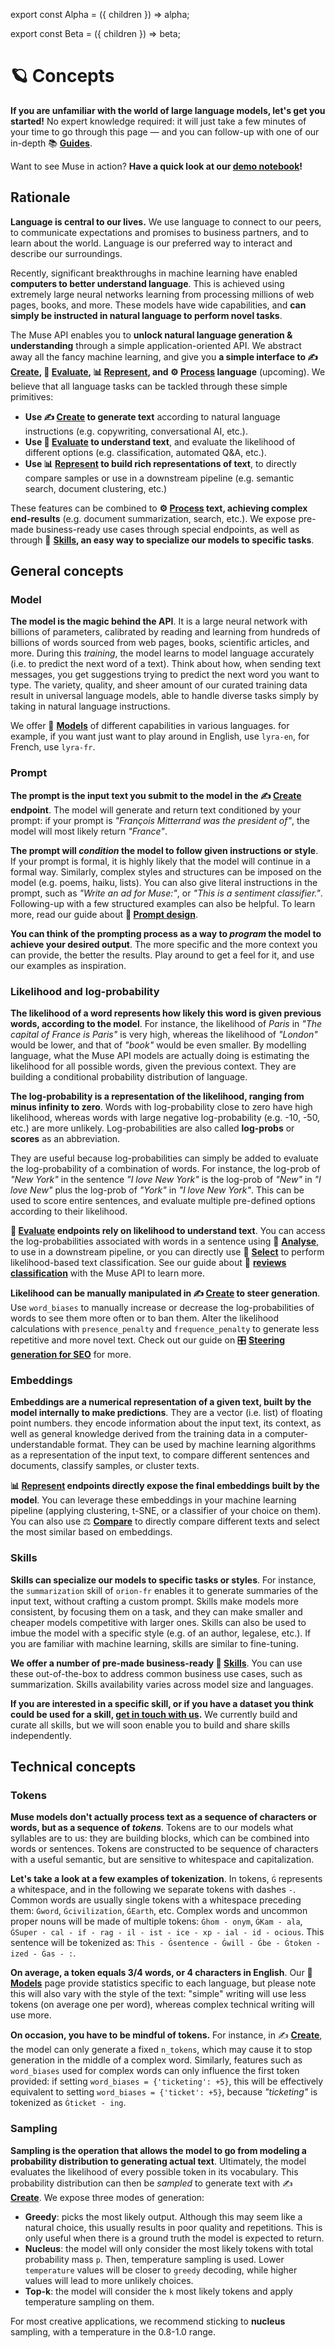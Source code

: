 ---
---

export const Alpha = ({ children }) => <span class="label alpha-label">alpha</span>;

export const Beta = ({ children }) => <span class="label beta-label">beta</span>;

# 🪐 Concepts

**If you are unfamiliar with the world of large language models, let's get you started!** No expert knowledge required: it
will just take a few minutes of your time to go through this page — and you can follow-up with one of our in-depth 📚 **[Guides](/guides/guides)**.

Want to see Muse in action? **Have a quick look at our
[demo notebook](https://github.com/lightonai/lightonmuse/blob/master/examples/demo_notebook.ipynb)!**

## Rationale

**Language is central to our lives.** We use language to connect to our peers, to communicate expectations and promises to
business partners, and to learn about the world. Language is our preferred way to interact and describe our surroundings.

Recently, significant breakthroughs in machine learning have enabled **computers to better understand language**. This is
achieved using extremely large neural networks learning from processing millions of web pages, books, and more.
These models have wide capabilities, and **can simply be instructed in natural language to perform novel tasks**.

The Muse API enables you to **unlock natural language generation & understanding** through a simple application-oriented API.
We abstract away all the fancy machine learning, and give you **a simple interface to ✍️ [Create](/api/primitives/create),
🔬️ [Evaluate](/api/primitives/evaluate/select), 📊 [Represent](/api/primitives/represent/embed), and **⚙️ [Process](/api/primitives/process)** language** (upcoming).
We believe that all language tasks can be tackled through these simple primitives:

-   **Use ✍️ [Create](/api/primitives/create) to generate text** according to natural language instructions
    (e.g. copywriting, conversational AI, etc.).
-   **Use 🔬️ [Evaluate](/api/primitives/evaluate/select) to understand text**, and evaluate the likelihood of different options
    (e.g. classification, automated Q&A, etc.).
-   **Use 📊 [Represent](/api/primitives/represent/embed) <Alpha /> to build rich representations of text**, to directly compare samples or use
    in a downstream pipeline (e.g. semantic search, document clustering, etc.)

These features can be combined to **⚙️ [Process](/api/primitives/process) text, achieving complex end-results**
(e.g. document summarization, search, etc.). We expose pre-made business-ready use cases through special endpoints,
as well as through 🤹 **[Skills](/api/skills), an easy way to specialize our models to specific tasks**.

## General concepts

### Model

**The model is the magic behind the API**. It is a large neural network with billions of parameters,
calibrated by reading and learning from hundreds of billions of words sourced from web pages, books, scientific articles,
and more. During this _training_, the model learns to model language accurately (i.e. to predict the next word of a text). Think about how, when sending text messages, you get suggestions trying to predict the next word you want to type.
The variety, quality, and sheer amount of our curated training data result in universal language models,
able to handle diverse tasks simply by taking in natural language instructions.

We offer 🤖 **[Models](/api/models)** of different capabilities in various languages. for example, if you want just want to play
around in English, use `lyra-en`, for French, use `lyra-fr`.

### Prompt

**The prompt is the input text you submit to the model in the ✍️ [Create](/api/primitives/create) endpoint**.
The model will generate and return text conditioned by your prompt: if your prompt is
_"François Mitterrand was the president of"_, the model will most likely return _"France"_.

**The prompt will _condition_ the model to follow given instructions or style**. If your
prompt is formal, it is highly likely that the model will continue in a formal way. Similarly, complex styles and
structures can be imposed on the model (e.g. poems, haiku, lists). You can also give literal instructions in the
prompt, such as _"Write an ad for Muse:"_, or _"This is a sentiment classifier."_. Following-up with a few structured
examples can also be helpful. To learn more, read our guide about **📜 [Prompt design](/guides/english/prompt)**.

**You can think of the prompting process as a way to _program_ the model to achieve your desired output**. The more
specific and the more context you can provide, the better the results. Play around to get a feel for it, and
use our examples as inspiration.

### Likelihood and log-probability

**The likelihood of a word represents how likely this word is given previous words, according to the model**.
For instance, the likelihood of _Paris_ in _"The capital of France is Paris"_ is very high, whereas the likelihood
of _"London"_ would be lower, and that of _"book"_ would be even smaller. By modelling language, what the Muse API models
are actually doing is estimating the likelihood for all possible words, given the previous context. They
are building a conditional probability distribution of language.

**The log-probability is a representation of the likelihood, ranging from minus infinity to zero**. Words with
log-probability close to zero have high likelihood, whereas words with large negative log-probability (e.g. -10, -50, etc.)
are more unlikely. Log-probabilities are also called **log-probs** or **scores** as an abbreviation.

They are useful because log-probabilities can simply be added to evaluate the log-probability of a combination of words. For instance,
the log-prob of _"New York"_ in the sentence _"I love New York"_ is the log-prob of _"New"_ in _"I love New"_
plus the log-prob of _"York"_ in _"I love New York"_. This can be used to score entire sentences, and evaluate
multiple pre-defined options according to their likelihood.

**🔬️ [Evaluate](/api/primitives/evaluate/analyse) endpoints rely on likelihood to understand text**. You can access the log-probabilities
associated with words in a sentence using 🧪 **[Analyse](/api/primitives/evaluate/analyse)**, to use in a downstream pipeline, or you
can directly use 🔘 **[Select](/api/primitives/evaluate/select)** to perform likelihood-based text classification. See our guide
about 🥇 **[reviews classification](/guides/english/review_classification)** with the Muse API to learn more.

**Likelihood can be manually manipulated in ✍️ [Create](/api/primitives/create) to steer generation**. Use `word_biases` to manually
increase or decrease the log-probabilities of words to see them more often or to ban them. Alter the likelihood calculations
with `presence_penalty` and `frequence_penalty` to generate less repetitive and more novel text. Check out our guide
on 🎛️ **[Steering generation for SEO](/guides/english/seo)** for more.

### Embeddings <Alpha />

**Embeddings are a numerical representation of a given text, built by the model internally to make predictions**. They
are a vector (i.e. list) of floating point numbers. they encode information about the
input text, its context, as well as general knowledge derived from the training data in a computer-understandable format. They can be used by
machine learning algorithms as a representation of the input text, to compare different sentences and documents,
classify samples, or cluster texts.

**📊 [Represent](/api/primitives/represent/embed) endpoints directly expose the final embeddings built by the model**. You can
leverage these embeddings in your machine learning pipeline (applying clustering, t-SNE, or a classifier of your choice
on them). You can also use ⚖️ **[Compare](/api/primitives/represent/compare)** to directly compare different texts and select the most similar based on embeddings.

### Skills <Beta />

**Skills can specialize our models to specific tasks or styles**. For instance, the `summarization` skill of `orion-fr`
enables it to generate summaries of the input text, without crafting a custom prompt. Skills make models more consistent,
by focusing them on a task, and they can make smaller and cheaper models competitive with larger ones. Skills can
also be used to imbue the model with a specific style (e.g. of an author, legalese, etc.). If you are familiar with
machine learning, skills are similar to fine-tuning.

**We offer a number of pre-made business-ready 🤹 [Skills](/api/skills)**. You can use these out-of-the-box to address
common business use cases, such as summarization. Skills availability varies across model size and languages.

**If you are interested in a specific skill, or if you have a dataset you think could be used for a skill,
[get in touch with us](https://lightonmuse.typeform.com/skills).** We currently build and curate all skills, but we will soon enable you to build and share skills
independently.

## Technical concepts

### Tokens

**Muse models don't actually process text as a sequence of characters or words, but as a sequence of _tokens_**. Tokens
are to our models what syllables are to us: they are building blocks, which can be combined into words or sentences.
Tokens are constructed to be sequence of characters with a useful semantic, but are sensitive to whitespace
and capitalization.

**Let's take a look at a few examples of tokenization**. In tokens, `Ġ` represents a whitespace, and in the following
we separate tokens with dashes `-`. Common words are usually single tokens with a whitespace preceding them: `Ġword`,
`Ġcivilization`, `ĠEarth`, etc. Complex words and uncommon proper nouns will be made of multiple tokens: `Ġhom - onym`,
`ĠKam - ala`, `ĠSuper - cal - if - rag - il - ist - ice - xp - ial - id - ocious`. This sentence will be tokenized as:
`This - Ġsentence - Ġwill - Ġbe - Ġtoken - ized - Ġas - :`.

**On average, a token equals 3/4 words, or 4 characters in English**. Our 🤖 **[Models](/api/models)** page provide statistics
specific to each language, but please note this will also vary with the style of the text: "simple" writing will use less
tokens (on average one per word), whereas complex technical writing will use more.

**On occasion, you have to be mindful of tokens.** For instance, in ✍️ **[Create](/api/primitives/create)**, the model can only
generate a fixed `n_tokens`, which may cause it to stop generation in the middle of a complex word. Similarly, features such as
`word_biases` used for complex words can only influence the first token provided: if setting `word_biases = {'ticketing': +5}`,
this will be effectively equivalent to setting `word_biases = {'ticket': +5}`, because _"ticketing"_ is tokenized
as `Ġticket - ing`.

### Sampling

**Sampling is the operation that allows the model to go from modeling a probability distribution to generating actual
text**. Ultimately, the model evaluates the likelihood of every possible token in its vocabulary. This probability
distribution can then be _sampled_ to generate text with ✍️ **[Create](/api/primitives/create)**. We expose three modes of
generation:

-   **Greedy**: picks the most likely output. Although this may seem like a natural choice, this usually results
    in poor quality and repetitions. This is only useful when there is a ground truth the model is expected to return.
-   **Nucleus**: the model will only consider the most likely tokens with total probability mass `p`. Then, temperature
    sampling is used. Lower `temperature` values will be closer to `greedy` decoding, while higher values will lead to more
    unlikely choices.
-   **Top-k**: the model will consider the `k` most likely tokens and apply temperature sampling on them.

For most creative applications, we recommend sticking to **nucleus** sampling, with a temperature in the 0.8-1.0 range.
